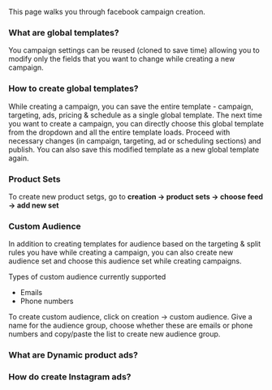 This page walks you through facebook campaign creation.


### What are global templates?
You campaign settings can be reused (cloned to save time) allowing you to modify only the fields that you want to change while creating a new campaign.


### How to create global templates?
While creating a campaign, you can save the entire template - campaign, targeting, ads, pricing & schedule as a single global template.
The next time you want to create a campaign, you can directly choose this global template from the dropdown and all the entire template loads. Proceed with necessary changes (in campaign, targeting, ad or scheduling sections) and publish. You can also save this modified template as a new global template again.


### Product Sets
To create new product setgs, go to **creation → product sets → choose feed → add new set**


### Custom Audience
In addition to creating templates for audience based on the targeting & split rules you have while creating a campaign, you can also create new audience set and choose this audience set while creating campaigns.


Types of custom audience currently supported
- Emails
- Phone numbers
	
To create custom audience, click on creation → custom audience.
Give a name for the audience group, choose whether these are emails or phone numbers and copy/paste the list to create new audience group. 


### What are Dynamic product ads?


### How do create Instagram ads?

